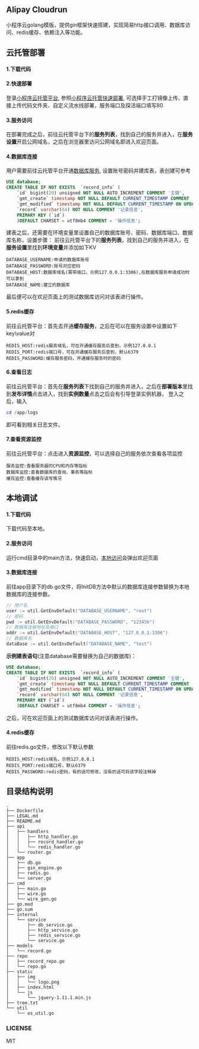 ## Alipay Cloudrun

小程序云golang模版，提供gin框架快速搭建，实现简易http接口调用、数据库访问、redis缓存、依赖注入等功能。


## 云托管部署
#### 1.下载代码
#### 2.快速部署
登录[小程序云托管平台](https://cloudrun.alipay.com/cloudrun),
参照[小程序云托管快速部署](https://opendocs.alipay.com/pre-open/04n0zd),
可选择手工打镜像上传、直接上传代码文件夹、自定义流水线部署，服务端口及探活端口填写80
#### 3.服务访问
在部署完成之后，前往云托管平台下的**服务列表**，找到自己的服务并进入，在**服务设置**开启公网域名，之后在浏览器里访问公网域名即进入欢迎页面。
#### 4.数据库连接
用户需要前往云托管平台开通[数据库服务](https://opendocs.alipay.com/pre-open/06t5ww?pathHash=d4c5d8b5),
设置账号密码并建库表，表创建可参考
```sql
USE database;
CREATE TABLE IF NOT EXISTS  `record_info` (
    `id` bigint(20) unsigned NOT NULL AUTO_INCREMENT COMMENT '主键',
    `gmt_create` timestamp NOT NULL DEFAULT CURRENT_TIMESTAMP COMMENT '创建时间',
    `gmt_modified` timestamp NOT NULL DEFAULT CURRENT_TIMESTAMP ON UPDATE CURRENT_TIMESTAMP COMMENT '修改时间',
    `record` varchar(64) NOT NULL COMMENT '记录信息',
    PRIMARY KEY (`id`)
    )DEFAULT CHARSET = utf8mb4 COMMENT = '操作信息';
```
建表之后，还需要在环境变量里设置自己的数据库账号、密码、数据库端口、数据库名称，设置步骤：
前往云托管平台下的**服务列表**，找到自己的服务并进入，在**服务设置**里找到**环境变量**并添加如下KV
```text
DATABASE_USERNAME:申请的数据库账号
DATABASE_PASSWORD:账号对应密码
DATABASE_HOST:数据库域名(需带端口，示例127.0.0.1:3306),在数据库服务申请成功时可以拿到
DATABASE_NAME:建立的数据库
```
最后便可以在欢迎页面上的测试数据库访问对该表进行操作。
#### 5.redis缓存
前往云托管平台：首先去开通**缓存服务**，之后在可以在服务设置中设置如下key\value对
```text
REDIS_HOST:redis服务域名，可在开通缓存服务后查到，示例127.0.0.1
REDIS_PORT:redis端口号，可在开通缓存服务后查到，默认6379
REDIS_PASSWORD:缓存服务密码，开通缓存服务时的密码
```
#### 6.查看日志
前往云托管平台：首先在**服务列表**下找到自己的服务并进入，之后在**部署版本**里找到**发布详情**点击进入，找到**实例数量**点击之后会有引导登录实例机器，
登入之后，输入
```powershell
cd /app/logs
```
即可看到相关日志文件。
#### 7.查看资源监控
前往云托管平台：点击进入**资源监控**，可以选择自己的服务依次查看各项监控
```text
服务监控:查看服务器的CPU和内存等指标
数据库监控:查看数据库的查询、事务等指标
缓存监控:查看缓存读写情况
```

## 本地调试
#### 1.下载代码
下载代码至本地。
#### 2.服务访问
运行cmd目录中的main方法，快速启动，[本地访问](http://localhost)会弹出欢迎页面
#### 3.数据库连接
前往app目录下的db.go文件，将InitDB方法中默认的数据库连接参数替换为本地数据库的连接参数。
```go
// 用户名
user := util.GetEnvDefault("DATABASE_USERNAME", "root")
// 密码
pwd := util.GetEnvDefault("DATABASE_PASSWORD", "123456")
// 数据库连接地址及端口
addr := util.GetEnvDefault("DATABASE_HOST", "127.0.0.1:3306")
// 数据库名
dataBase := util.GetEnvDefault("DATABASE_NAME", "test")
```

**示例建表语句**(注意database需要替换为自己的数据库)：
```sql
USE database;
CREATE TABLE IF NOT EXISTS  `record_info` (
    `id` bigint(20) unsigned NOT NULL AUTO_INCREMENT COMMENT '主键',
    `gmt_create` timestamp NOT NULL DEFAULT CURRENT_TIMESTAMP COMMENT '创建时间',
    `gmt_modified` timestamp NOT NULL DEFAULT CURRENT_TIMESTAMP ON UPDATE CURRENT_TIMESTAMP COMMENT '修改时间',
    `record` varchar(64) NOT NULL COMMENT '记录信息',
    PRIMARY KEY (`id`)
    )DEFAULT CHARSET = utf8mb4 COMMENT = '操作信息';
```
之后，可在欢迎页面上的测试数据库访问对该表进行操作。
#### 4.redis缓存
前往redis.go文件，修改以下默认参数
```text
REDIS_HOST:redis域名，示例127.0.0.1
REDIS_PORT:redis端口号，默认6379
REDIS_PASSWORD:redis密码，有的话可修改，没有的话可将该字段注释掉
```
## 目录结构说明

~~~
.
├── Dockerfile
├── LEGAL.md
├── README.md
├── api
│   ├── handlers
│   │   ├── http_handler.go
│   │   ├── record_handler.go
│   │   └── redis_handler.go
│   └── router.go
├── app
│   ├── db.go
│   ├── gin_engine.go
│   ├── redis.go
│   └── server.go
├── cmd
│   ├── main.go
│   ├── wire.go
│   └── wire_gen.go
├── go.mod
├── go.sum
├── internal
│   └── service
│       ├── db_service.go
│       ├── http_service.go
│       ├── redis_service.go
│       └── service.go
├── models
│   └── record.go
├── repo
│   ├── record_repo.go
│   └── repo.go
├── static
│   ├── img
│   │   └── logo.png
│   ├── index.html
│   └── js
│       └── jquery-1.11.1.min.js
├── tree.txt
└── util
    └── os_util.go
~~~

### LICENSE
MIT